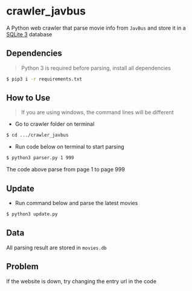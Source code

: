 # crawler_javbus
A Python web crawler that parse movie info from `JavBus` and store it in a [SQLite 3](https://www.sqlite.org/index.html) database

## Dependencies
> Python 3 is required
before parsing, install all dependencies
```bash
$ pip3 i -r requirements.txt
```

## How to Use
> If you are using windows, the command lines will be different
* Go to crawler folder on terminal
```bash
$ cd .../crawler_javbus
```

* Run code below on terminal to start parsing
```bash
$ python3 parser.py 1 999
```
 The code above parse from page 1 to page 999

## Update
* Run command below and parse the latest movies
```bash
$ python3 update.py
```

## Data
All parsing result are stored in `movies.db`

## Problem
If the website is down, try changing the entry url in the code
